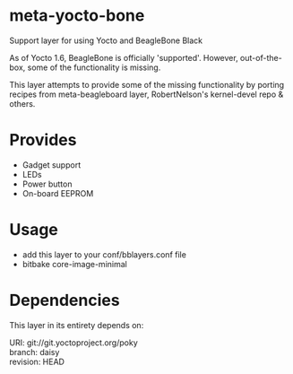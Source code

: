 meta-yocto-bone
===============

Support layer for using Yocto and BeagleBone Black 



As of Yocto 1.6, BeagleBone is officially 'supported'. However, out-of-the-box, some of the functionality is missing. 

This layer attempts to provide some of the missing functionality by porting recipes from meta-beagleboard layer, RobertNelson's kernel-devel repo & others.

Provides
===============
* Gadget support  
* LEDs  
* Power button  
* On-board EEPROM  

Usage
===============

* add this layer to your conf/bblayers.conf file
* bitbake core-image-minimal

Dependencies
===============

This layer in its entirety depends on:

URI: git://git.yoctoproject.org/poky  
branch: daisy  
revision: HEAD  


